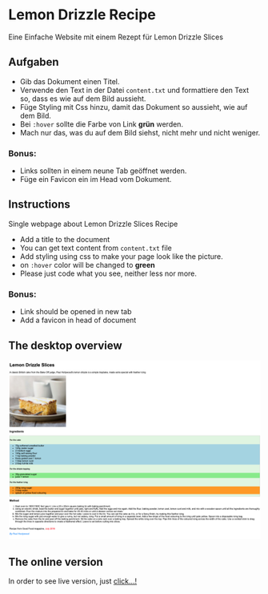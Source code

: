 # Lemon Drizzle Recipe

Eine Einfache Website mit einem Rezept für Lemon Drizzle Slices

## Aufgaben

- Gib das Dokument einen Titel.
- Verwende den Text in der Datei `content.txt` und formattiere den Text so, dass es wie auf dem Bild aussieht. 
- Füge Styling mit Css hinzu, damit das Dokument so aussieht, wie auf dem Bild.
- Bei `:hover` sollte die Farbe von Link **grün** werden.
- Mach nur das, was du auf dem Bild siehst, nicht mehr und nicht weniger. 

### Bonus: 
- Links sollten in einem neune Tab geöffnet werden.
- Füge ein Favicon ein im Head vom Dokument.

## Instructions

Single webpage about Lemon Drizzle Slices Recipe


- Add a title to the document
- You can get text content from `content.txt` file
- Add styling using css to make your page look like the picture.
- on `:hover` color will be changed to **green**
- Please just code what you see, neither less nor more.

### Bonus: 
- Link should be opened in new tab
- Add a favicon in head of document

## The desktop overview

![The overview](./images/Desktop.png "The general overview")

## The online version

In order to see live version, just [click...!](https://hsnakk.github.io/UIB_Content_Exercise-2/)
